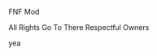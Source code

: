 FNF Mod

All Rights Go To There Respectful Owners 

yea



<style>
body {
  background-image: url('link to image');
  background-repeat: no-repeat;
  background-attachment: fixed;
  background-size: cover;
}
</style>
